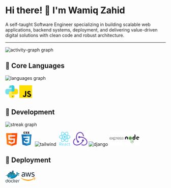 # Hi there! 👋 I'm **Wamiq Zahid**  
A self-taught Software Engineer specializing in building scalable web applications, backend systems, deployment, and delivering value-driven digital solutions with clean code and robust architecture.


---


<div align="left">
 <img src="https://github-readme-activity-graph.vercel.app/graph?username=Wamiq319&radius=16&theme=dracula&area=false&order=5&hide_title=false" height="200" alt="activity-graph graph"  />
</div>




## 🚀 **Core Languages**

<p align="left">
    <img src="https://github-readme-stats.vercel.app/api/top-langs?username=Wamiq319&locale=en&hide_title=false&layout=compact&card_width=320&langs_count=11&theme=dracula&hide_border=false&order=2" height="159" alt="languages graph"  />
</p>
<p align="left">
  <img src="./python.png" alt="Python" height="40" />
  <img src="./js.png" alt="JavaScript" height="40" />
</p>

## 🚀 **Development**
<div align="left">
   <img src="https://streak-stats.demolab.com?user=Wamiq319&locale=en&mode=daily&theme=dracula&hide_border=false&border_radius=5&order=3" height="150" alt="streak graph"  />
</div>

<p align="left">
   <img src="./html.png" alt="html5" height="40"/>
  <img src="https://raw.githubusercontent.com/devicons/devicon/master/icons/css3/css3-original-wordmark.svg" alt="css3" height="45"/>
  <img src="https://www.vectorlogo.zone/logos/tailwindcss/tailwindcss-icon.svg" alt="tailwind" height="45"/>
  <img src="https://raw.githubusercontent.com/devicons/devicon/master/icons/react/react-original-wordmark.svg" alt="react" height="45"/>
  <img src="https://raw.githubusercontent.com/devicons/devicon/master/icons/redux/redux-original.svg" alt="redux" height="45"/>


  <img src="https://cdn.worldvectorlogo.com/logos/django.svg" alt="django" height="45"/>
  <img src="https://raw.githubusercontent.com/devicons/devicon/master/icons/express/express-original-wordmark.svg" alt="express" height="45"/>
 
  <img src="https://raw.githubusercontent.com/devicons/devicon/master/icons/nodejs/nodejs-original-wordmark.svg" alt="nodejs" height="45"/>

</p>

## 🚀 **Deployment**

<p align="left">
  <img src="https://raw.githubusercontent.com/devicons/devicon/master/icons/docker/docker-original-wordmark.svg" alt="docker" height="45"/>
  <img src="https://raw.githubusercontent.com/devicons/devicon/master/icons/amazonwebservices/amazonwebservices-original-wordmark.svg" alt="aws" height="45"/>
</p>







